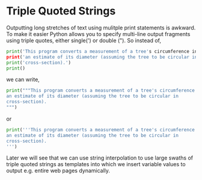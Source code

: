 # Triple Quoted Strings

Outputting long stretches of text using mulitple print statements is
awkward. To make it easier Python allows you to specify multi-line
output fragments using triple quotes, either single(') or double (").
So instead of,

```python
print('This program converts a measurement of a tree's circumference into')
print('an estimate of its diameter (assuming the tree to be circular in')
print('cross-section).')
print()
```

we can write,

```python
print("""This program converts a measurement of a tree's circumference into
an estimate of its diameter (assuming the tree to be circular in
cross-section).
""")
```

or

```python
print('''This program converts a measurement of a tree's circumference into
an estimate of its diameter (assuming the tree to be circular in
cross-section).
''')
```

Later we will see that we can use string interpolation to use large
swaths of triple quoted strings as templates into which we insert
variable values to output e.g. entire web pages dynamically.
